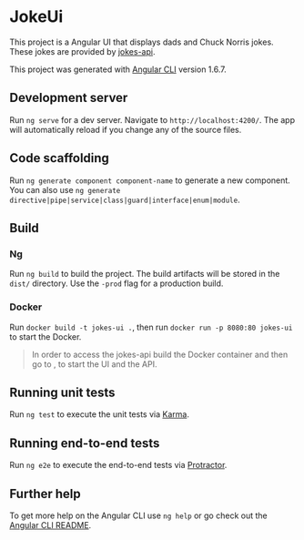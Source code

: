 # JokeUi

This project is a Angular UI that displays dads and Chuck Norris jokes. These jokes are provided by [jokes-api](https://github.com/oschweitzer/jokes-api).

This project was generated with [Angular CLI](https://github.com/angular/angular-cli) version 1.6.7.

## Development server

Run `ng serve` for a dev server. Navigate to `http://localhost:4200/`. The app will automatically reload if you change any of the source files.

## Code scaffolding

Run `ng generate component component-name` to generate a new component. You can also use `ng generate directive|pipe|service|class|guard|interface|enum|module`.

## Build

### Ng

Run `ng build` to build the project. The build artifacts will be stored in the `dist/` directory. Use the `-prod` flag for a production build.

### Docker

Run `docker build -t jokes-ui .`, then run `docker run -p 8080:80 jokes-ui` to start the Docker.

> In order to access the jokes-api build the Docker container and then go to , to start the UI and the API.

## Running unit tests

Run `ng test` to execute the unit tests via [Karma](https://karma-runner.github.io).

## Running end-to-end tests

Run `ng e2e` to execute the end-to-end tests via [Protractor](http://www.protractortest.org/).

## Further help

To get more help on the Angular CLI use `ng help` or go check out the [Angular CLI README](https://github.com/angular/angular-cli/blob/master/README.md).
